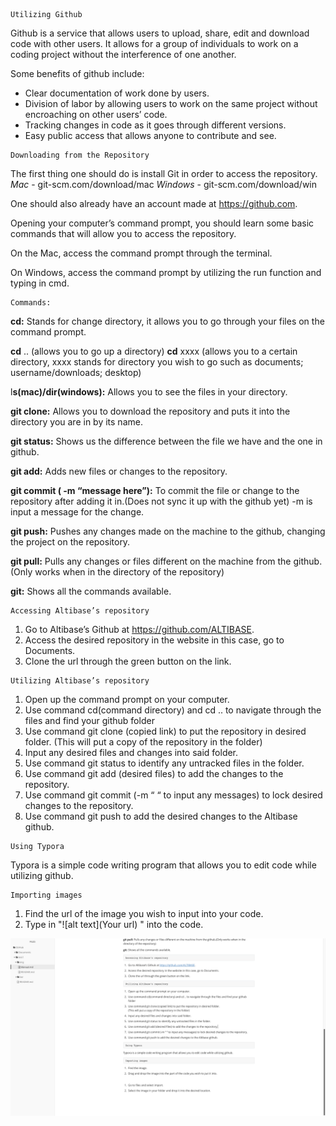 ```
Utilizing Github
```


Github is a service that allows users to upload, share, edit and download code with other users. It allows for a group of individuals to work on a coding project without the interference of one another. 

Some benefits of github include:

- Clear documentation of work done by users.
- Division of labor by allowing users to work on the same project without encroaching on other users’ code.
- Tracking changes in code as it goes through different versions.
- Easy public access that allows anyone to contribute and see.

```
Downloading from the Repository 
```

The first thing one should do is install Git in order to access the repository.
	*Mac* - git-scm.com/download/mac
	*Windows* - git-scm.com/download/win

One should also already have an account made at https://github.com. 

Opening your computer’s command prompt, you should learn some basic commands that will allow you to access the repository.

On the Mac, access the command prompt through the terminal.

On Windows, access the command prompt by utilizing the run function and typing in cmd.

```
Commands:
```

**cd:** Stands for change directory, it allows you to go through your files on the command prompt.

**cd** .. (allows you to go up a directory)
**cd** xxxx (allows you to a certain directory, xxxx stands for directory you wish to go such as documents; username/downloads; desktop)

l**s(mac)/dir(windows):** Allows you to see the files in your directory.

**git clone:** Allows you to download the repository and puts it into the directory you are in by its name.

**git status:** Shows us the difference between the file we have and the one in github.

**git add:** Adds new files or changes to the repository.

**git commit ( -m “message here”):** To commit the file or change to the repository after adding it in.(Does not sync it up with the github yet) -m is input a message for the change.

**git push:** Pushes any changes made on the machine to the github, changing the project on the repository. 

**git pull:** Pulls any changes or files different on the machine from the github.(Only works when in the directory of the repository)

**git:** Shows all the commands available.

	Accessing Altibase’s repository
1. Go to Altibase’s Github at https://github.com/ALTIBASE.
2. Access the desired repository in the website in this case, go to Documents.
3. Clone the url through the green button on the link.

```
Utilizing Altibase’s repository
```

1. Open up the command prompt on your computer.
2. Use command cd(command directory) and cd .. to navigate through the files and find your github folder 
3. Use command git clone (copied link) to put the repository in desired folder.
   (This will put a copy of the repository in the folder)
4. Input any desired files and changes into said folder. 
5. Use command git status to identify any untracked files in the folder.
6. Use command git add (desired files) to add the changes to the repository.
7. Use command git commit (-m “ “ to input any messages) to lock desired changes to the repository.
8. Use command git push to add the desired changes to the Altibase github.

```
Using Typora
```

Typora is a simple code writing program that allows you to edit code while utilizing github.

```
Importing images
```

1. Find the url of the image you wish to input into your code.
2. Type in  "![alt text](Your url) " into the code.

![alt text](https://github.com/JaeNahm421/test1/blob/master/eng/image-20190808171313466.png)